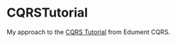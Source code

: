 # CQRSTutorial
My approach to the <a href="http://cqrs.nu/tutorial">CQRS Tutorial</a> from Edument CQRS.
